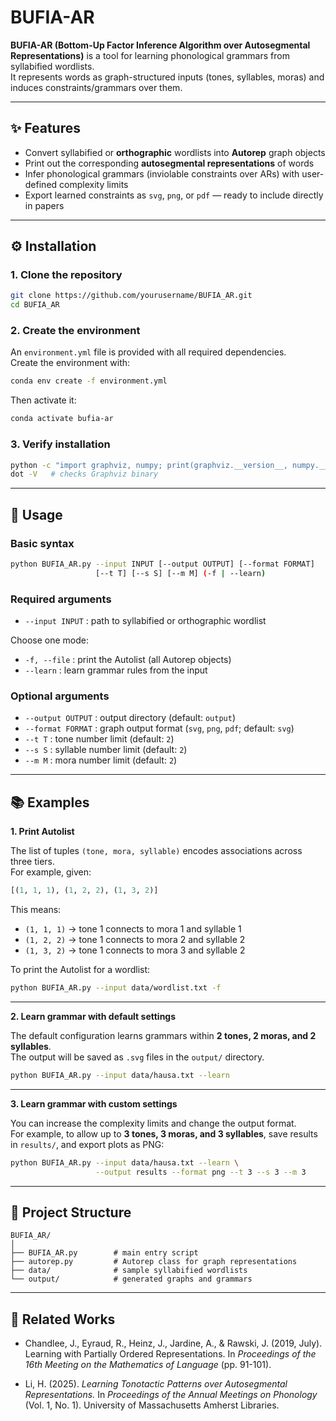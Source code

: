 # BUFIA-AR

**BUFIA-AR (Bottom-Up Factor Inference Algorithm over Autosegmental Representations)** is a tool for learning phonological grammars from syllabified wordlists.  
It represents words as graph-structured inputs (tones, syllables, moras) and induces constraints/grammars over them.

---

## ✨ Features
- Convert syllabified or **orthographic** wordlists into **Autorep** graph objects  
- Print out the corresponding **autosegmental representations** of words  
- Infer phonological grammars (inviolable constraints over ARs) with user-defined complexity limits  
- Export learned constraints as `svg`, `png`, or `pdf` — ready to include directly in papers

---

## ⚙️ Installation

### 1. Clone the repository
```bash
git clone https://github.com/yourusername/BUFIA_AR.git
cd BUFIA_AR
```

### 2. Create the environment
An `environment.yml` file is provided with all required dependencies.  
Create the environment with:

```bash
conda env create -f environment.yml
```

Then activate it:

```bash
conda activate bufia-ar
```

### 3. Verify installation
```bash
python -c "import graphviz, numpy; print(graphviz.__version__, numpy.__version__)"
dot -V   # checks Graphviz binary
```

---

## 🚀 Usage

### Basic syntax
```bash
python BUFIA_AR.py --input INPUT [--output OUTPUT] [--format FORMAT]
                   [--t T] [--s S] [--m M] (-f | --learn)
```

### Required arguments
- `--input INPUT` : path to syllabified or orthographic wordlist  

Choose one mode:
- `-f, --file` : print the Autolist (all Autorep objects)  
- `--learn` : learn grammar rules from the input  

### Optional arguments
- `--output OUTPUT` : output directory (default: `output`)  
- `--format FORMAT` : graph output format (`svg`, `png`, `pdf`; default: `svg`)  
- `--t T` : tone number limit (default: `2`)  
- `--s S` : syllable number limit (default: `2`)  
- `--m M` : mora number limit (default: `2`)  

---

## 📚 Examples

**1. Print Autolist**

The list of tuples `(tone, mora, syllable)` encodes associations across three tiers.  
For example, given:

```python
[(1, 1, 1), (1, 2, 2), (1, 3, 2)]
```

This means:
- `(1, 1, 1)` → tone 1 connects to mora 1 and syllable 1  
- `(1, 2, 2)` → tone 1 connects to mora 2 and syllable 2  
- `(1, 3, 2)` → tone 1 connects to mora 3 and syllable 2  

To print the Autolist for a wordlist:

```bash
python BUFIA_AR.py --input data/wordlist.txt -f
```

---

**2. Learn grammar with default settings**

The default configuration learns grammars within **2 tones, 2 moras, and 2 syllables**.  
The output will be saved as `.svg` files in the `output/` directory.

```bash
python BUFIA_AR.py --input data/hausa.txt --learn
```

---

**3. Learn grammar with custom settings**

You can increase the complexity limits and change the output format.  
For example, to allow up to **3 tones, 3 moras, and 3 syllables**, save results in `results/`, and export plots as PNG:

```bash
python BUFIA_AR.py --input data/hausa.txt --learn \
                   --output results --format png --t 3 --s 3 --m 3
```

---

## 📂 Project Structure
```
BUFIA_AR/
│
├── BUFIA_AR.py        # main entry script
├── autorep.py         # Autorep class for graph representations
├── data/              # sample syllabified wordlists
└── output/            # generated graphs and grammars
```

---

## 📖 Related Works

- Chandlee, J., Eyraud, R., Heinz, J., Jardine, A., & Rawski, J. (2019, July). Learning with Partially Ordered Representations. In *Proceedings of the 16th Meeting on the Mathematics of Language* (pp. 91-101).


- Li, H. (2025).  *Learning Tonotactic Patterns over Autosegmental Representations.*  In *Proceedings of the Annual Meetings on Phonology* (Vol. 1, No. 1). University of Massachusetts Amherst Libraries.

